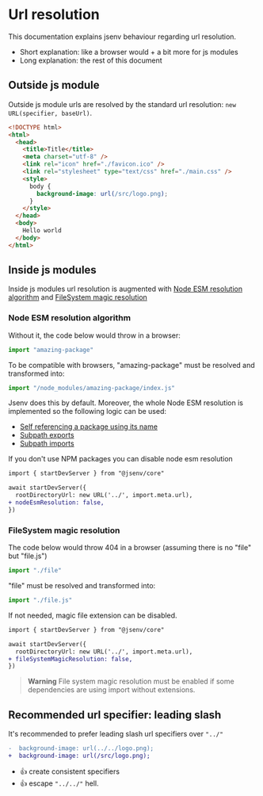 # Url resolution

This documentation explains jsenv behaviour regarding url resolution.

- Short explanation: like a browser would + a bit more for js modules
- Long explanation: the rest of this document

## Outside js module

Outside js module urls are resolved by the standard url resolution: `new URL(specifier, baseUrl)`.

```html
<!DOCTYPE html>
<html>
  <head>
    <title>Title</title>
    <meta charset="utf-8" />
    <link rel="icon" href="./favicon.ico" />
    <link rel="stylesheet" type="text/css" href="./main.css" />
    <style>
      body {
        background-image: url(/src/logo.png);
      }
    </style>
  </head>
  <body>
    Hello world
  </body>
</html>
```

## Inside js modules

Inside js modules url resolution is augmented with [Node ESM resolution algorithm](#node-esm-resolution-algorithm) and [FileSystem magic resolution](#filesystem-magic-resolution)

### Node ESM resolution algorithm

Without it, the code below would throw in a browser:

```js
import "amazing-package"
```

To be compatible with browsers, "amazing-package" must be resolved and transformed into:

```js
import "/node_modules/amazing-package/index.js"
```

Jsenv does this by default. 
Moreover, the whole Node ESM resolution is implemented so the following logic can be used:

- [Self referencing a package using its name](https://nodejs.org/docs/latest-v18.x/api/packages.html#self-referencing-a-package-using-its-name)
- [Subpath exports](https://nodejs.org/docs/latest-v18.x/api/packages.html#subpath-exports)
- [Subpath imports](https://nodejs.org/docs/latest-v18.x/api/packages.html#subpath-imports)

If you don't use NPM packages you can disable node esm resolution

```diff
import { startDevServer } from "@jsenv/core"

await startDevServer({
  rootDirectoryUrl: new URL('../', import.meta.url),
+ nodeEsmResolution: false,
})
```

### FileSystem magic resolution

The code below would throw 404 in a browser (assuming there is no "file" but "file.js")

```js
import "./file"
```

"file" must be resolved and transformed into:

```js
import "./file.js"
```

If not needed, magic file extension can be disabled.

```diff
import { startDevServer } from "@jsenv/core"

await startDevServer({
  rootDirectoryUrl: new URL('../', import.meta.url),
+ fileSystemMagicResolution: false,
})
```

> **Warning**
> File system magic resolution must be enabled if some dependencies are using import without extensions.

## Recommended url specifier: leading slash

It's recommended to prefer leading slash url specifiers over `"../"`

```diff
-  background-image: url(../../logo.png);
+  background-image: url(/src/logo.png);
```

- :+1: create consistent specifiers
- :+1: escape `"../../"` hell.
